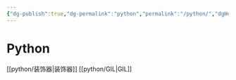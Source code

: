 ```yaml
---
{"dg-publish":true,"dg-permalink":"python","permalink":"/python/","dgHomeLink":true,"dgPassFrontmatter":false}
---
```




# Python


[[python/装饰器|装饰器]]
[[python/GIL|GIL]]
